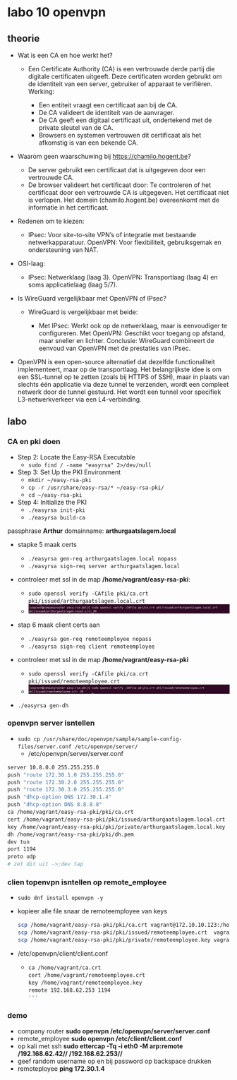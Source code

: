 # labo 10 openvpn

## theorie

- Wat is een CA en hoe werkt het?

  - Een Certificate Authority (CA) is een vertrouwde derde partij die digitale certificaten uitgeeft. Deze certificaten worden gebruikt om de identiteit van een server, gebruiker of apparaat te verifiëren.
    Werking:

    - Een entiteit vraagt een certificaat aan bij de CA.
    - De CA valideert de identiteit van de aanvrager.
    - De CA geeft een digitaal certificaat uit, ondertekend met de private sleutel van de CA.
    - Browsers en systemen vertrouwen dit certificaat als het afkomstig is van een bekende CA.

- Waarom geen waarschuwing bij <https://chamilo.hogent.be>?

  - De server gebruikt een certificaat dat is uitgegeven door een vertrouwde CA.
  - De browser valideert het certificaat door:
        Te controleren of het certificaat door een vertrouwde CA is uitgegeven.
        Het certificaat niet is verlopen.
        Het domein (chamilo.hogent.be) overeenkomt met de informatie in het certificaat.
- Redenen om te kiezen:

  - IPsec: Voor site-to-site VPN’s of integratie met bestaande netwerkapparatuur.
    OpenVPN: Voor flexibiliteit, gebruiksgemak en ondersteuning van NAT.
- OSI-laag:

  - IPsec: Netwerklaag (laag 3).
    OpenVPN: Transportlaag (laag 4) en soms applicatielaag (laag 5/7).

- Is WireGuard vergelijkbaar met OpenVPN of IPsec?

  - WireGuard is vergelijkbaar met beide:

    - Met IPsec: Werkt ook op de netwerklaag, maar is eenvoudiger te configureren.
    Met OpenVPN: Geschikt voor toegang op afstand, maar sneller en lichter. Conclusie: WireGuard combineert de eenvoud van OpenVPN met de prestaties van IPsec.

- OpenVPN is een open-source alternatief dat dezelfde functionaliteit implementeert, maar op de transportlaag. Het belangrijkste idee is om een SSL-tunnel op te zetten (zoals bij HTTPS of SSH), maar in plaats van slechts één applicatie via deze tunnel te verzenden, wordt een compleet netwerk door de tunnel gestuurd. Het wordt een tunnel voor specifiek L3-netwerkverkeer via een L4-verbinding.

## labo

### CA en pki doen

- Step 2: Locate the Easy-RSA Executable
  - `sudo find / -name "easyrsa" 2>/dev/null`
- Step 3: Set Up the PKI Environment
  - `mkdir ~/easy-rsa-pki`
  - `cp -r /usr/share/easy-rsa/* ~/easy-rsa-pki/`
  - `cd ~/easy-rsa-pki`
- Step 4: Initialize the PKI
  - `./easyrsa init-pki`
  - `./easyrsa build-ca`

passphrase **Arthur**
domainname: **arthurgaatslagem.local**

- stapke 5 maak certs
  - `./easyrsa gen-req arthurgaatslagem.local nopass`
  - `./easyrsa sign-req server arthurgaatslagem.local`

- controleer met ssl in de map **/home/vagrant/easy-rsa-pki**:
  - `sudo openssl verify -CAfile pki/ca.crt pki/issued/arthurgaatslagem.local.crt`
  - ![alt text](image-6.png)
- stap 6 maak client certs aan
  - `./easyrsa gen-req remoteemployee nopass`
  - `./easyrsa sign-req client remoteemployee`

- controleer met ssl in de map **/home/vagrant/easy-rsa-pki**
  - `sudo openssl verify -CAfile pki/ca.crt pki/issued/remoteemployee.crt`
  - ![alt text](image-7.png)
- `./easyrsa gen-dh`

### openvpn server isntellen

- `sudo cp /usr/share/doc/openvpn/sample/sample-config-files/server.conf /etc/openvpn/server/`
  - /etc/openvpn/server/server.conf

```bash
server 10.8.0.0 255.255.255.0
push "route 172.30.1.0 255.255.255.0"
push "route 172.30.2.0 255.255.255.0"
push "route 172.30.3.0 255.255.255.0"
push "dhcp-option DNS 172.30.1.4"
push "dhcp-option DNS 8.8.8.8"
ca /home/vagrant/easy-rsa-pki/pki/ca.crt
cert /home/vagrant/easy-rsa-pki/pki/issued/arthurgaatslagem.local.crt
key /home/vagrant/easy-rsa-pki/pki/private/arthurgaatslagem.local.key
dh /home/vagrant/easy-rsa-pki/pki/dh.pem
dev tun
port 1194
proto udp
# zet dit uit ->;dev tap
```

### clien topenvpn isntellen op remote_employee

- `sudo dnf install openvpn -y`
- kopieer alle file snaar de remoteemployee van keys

    ```bash
    scp /home/vagrant/easy-rsa-pki/pki/ca.crt vagrant@172.10.10.123:/home/vagrant/ca.crt 
    scp /home/vagrant/easy-rsa-pki/pki/issued/remoteemployee.crt  vagrant@172.10.10.123:/home/vagrant/remoteemployee.crt
    scp /home/vagrant/easy-rsa-pki/pki/private/remoteemployee.key vagrant@172.10.10.123:/home/vagrant/remoteemployee.key
    ```

- /etc/openvpn/client/client.conf

  - ```bash
    ca /home/vagrant/ca.crt
    cert /home/vagrant/remoteemployee.crt
    key /home/vagrant/remoteemployee.key
    remote 192.168.62.253 1194
    '''

### demo

- company router **sudo openvpn /etc/openvpn/server/server.conf**
- remote_employee **sudo openvpn /etc/client/client.conf**
- op kali met ssh **sudo ettercap -Tq -i eth0 -M arp:remote /192.168.62.42// /192.168.62.253//**
- geef random username op en bij password op backspace drukken
- remoteployee **ping 172.30.1.4**
